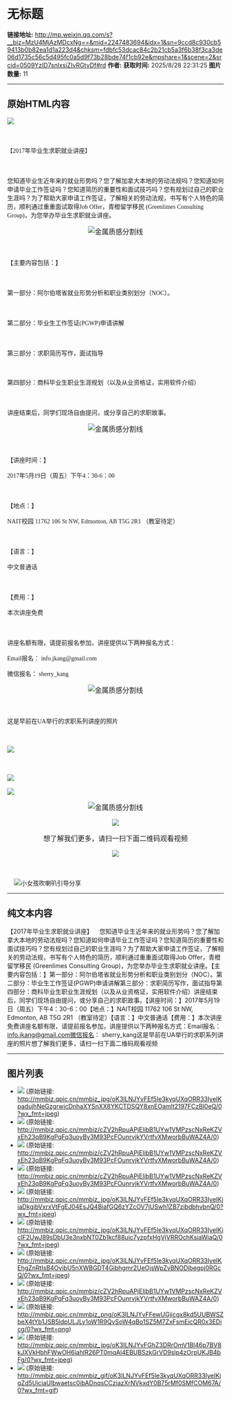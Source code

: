 # 无标题

**链接地址:** http://mp.weixin.qq.com/s?__biz=MzU4MjAzMDcxNg==&mid=2247483694&idx=1&sn=9ccd8c930cb59413b0b82ea1d1a223d4&chksm=fdbfc53dcac84c2b21cb5a3f6b38f3ca3de06d1735c56c5d495fc0a5d9f73b28bde74f1cb92e&mpshare=1&scene=2&srcid=0509YzID7snlxsiZIvRGtvDf#rd
**作者:** 
**获取时间:** 2025/8/28 22:31:25
**图片数量:** 11

---

## 原始HTML内容

<section data-role="outer" label="Powered by 135editor.com" style="font-family:微软雅黑;font-size:16px;"><p><img data-s="300,640" data-type="jpeg" data-src="http://mmbiz.qpic.cn/mmbiz_jpg/oK3ILNJYvFEf5Ie3kyqUXqORR33IyeIKpadujhNeGzgrwicDnhaXYSnXX8YKCTDSQY8xnEOamlt2197FCzBl0eQ/0?wx_fmt=jpeg" data-ratio="0.66640625" data-w="1280" src="./images/image_1.jpg"></p>&nbsp; &nbsp;<p style="white-space: normal;"><span style="font-size: 14px;"><span style="color: rgb(34, 34, 34); font-size: 12.8px; white-space: pre-wrap;">【</span>2017年毕业生求职就业讲座<span style="color: rgb(34, 34, 34); font-size: 12.8px;">】</span>&nbsp;&nbsp;&nbsp;&nbsp;</span></p><p style="white-space: normal;"><br></p><p style="white-space: normal;"><span style="font-size: 14px;">您知道毕业生近年来的就业形势吗？您了解加拿大本地的劳动法规吗？<span style="white-space: pre-wrap;">您知道如何申请毕业工作签证吗？您知道简历的重要性和面试技巧吗？</span>您有规划过自己的职业生涯吗？为了帮助大家申请工作签证，了解相关的劳动法规，书写有个人特色的简历，顺利通过重重面试取得Job Offer，青橙留学移民 (Greenlimes Consulting Group)，为您举办毕业生求职就业讲座。</span></p><section class="_135editor" data-tools="135编辑器" data-id="16401" style=" border-width: 0px; border-style: none; border-color: initial;  box-sizing: border-box; "><p style="text-align: center; white-space: normal;"><img data-ratio="0.01875" data-src="http://mmbiz.qpic.cn/mmbiz/cZV2hRpuAPjEIibB1UYw1VMPzscNxReKZVxEh23qB9KgPqFq3uoyBy3M93PcFOunrvjkYVrtfvXMworbBuWAZ4A/0" data-w="640" style="display: inline;" title="金属质感分割线" src="./images/image_2.jpg"></p></section><p style="white-space: normal;"><br></p><p style="white-space: normal;"><span style="font-size: 14px;">【主要内容包括：】</span></p><p style="white-space: normal;"><br></p><p style="white-space: normal;"><span style="font-size: 14px;">第一部分：阿尔伯塔省就业形势分析和职业类别划分（NOC）。</span></p><p style="white-space: normal;"><br></p><p style="white-space: normal;"><span style="font-size: 14px;">第二部分：毕业生工作签证(PGWP)申请讲解</span></p><p style="white-space: normal;"><br></p><p style="white-space: normal;"><span style="font-size: 14px;">第三部分：求职简历写作，面试指导</span></p><p style="white-space: normal;"><span style="font-size: 14px;"><br></span></p><p style="white-space: normal;"><span style="font-size: 14px;">第四部分：商科毕业生职业生涯规划（以及从业资格证，实用软件介绍）</span></p><p style="white-space: normal;"><br></p><p style="white-space: normal;"><span style="font-size: 14px;">讲座结束后，同学们现场自由提问，或分享自己的求职故事。</span></p><section class="_135editor" data-tools="135编辑器" data-id="16401" style="border-width: 0px; border-style: none; border-color: initial; box-sizing: border-box;"><p style="text-align: center; white-space: normal;"><img data-ratio="0.01875" data-src="http://mmbiz.qpic.cn/mmbiz/cZV2hRpuAPjEIibB1UYw1VMPzscNxReKZVxEh23qB9KgPqFq3uoyBy3M93PcFOunrvjkYVrtfvXMworbBuWAZ4A/0" data-w="640" style="display: inline;" title="金属质感分割线" src="./images/image_3.jpg"></p></section><p style="white-space: normal;"><br></p><p style="white-space: normal;"><span style="font-size: 14px;">【讲座时间：】</span></p><p style="white-space: normal;"><span style="font-size: 14px;">2017年5月19日（周五）下午4：30-6：00</span></p><p style="white-space: normal;"><br></p><p style="white-space: normal;"><span style="font-size: 14px;">【地点：】</span></p><p style="white-space: normal;"><span style="font-size: 14px;">NAIT校园 </span><span style="color: rgb(34, 34, 34); font-size: 14px;">11762 106 St NW, Edmonton, AB T5G 2R1 （教室待定）</span></p><p style="white-space: normal;"><br></p><p style="white-space: normal;"><span style="color: rgb(34, 34, 34); font-size: 14px;">【语言：】</span></p><p style="white-space: normal;"><span style="color: rgb(34, 34, 34); font-size: 14px;">中文普通话</span></p><p style="white-space: normal;"><br></p><p style="white-space: normal;"><span style="color: rgb(34, 34, 34); font-size: 14px;">【费用：】</span></p><p style="white-space: normal;"><span style="color: rgb(34, 34, 34); font-size: 14px;">本次讲座免费</span></p><p style="white-space: normal;"><br></p><p style="white-space: normal;"><span style="font-size: 14px;">讲座名额有限，请提前报名参加，讲座提供以下两种报名方式：</span></p><p style="white-space: normal;"><span style="font-size: 14px;">Email报名： info.jkang@gmail.com</span></p><p style="white-space: normal;"><span style="font-size: 14px;">微信报名： sherry_kang</span></p><section class="_135editor" data-tools="135编辑器" data-id="16401" style="border-width: 0px; border-style: none; border-color: initial; box-sizing: border-box;"><p style="text-align: center; white-space: normal;"><img data-ratio="0.01875" data-src="http://mmbiz.qpic.cn/mmbiz/cZV2hRpuAPjEIibB1UYw1VMPzscNxReKZVxEh23qB9KgPqFq3uoyBy3M93PcFOunrvjkYVrtfvXMworbBuWAZ4A/0" data-w="640" style="display: inline;" title="金属质感分割线" src="./images/image_4.jpg"></p></section><p style="white-space: normal;"><br></p><p style="white-space: normal;"><span style="font-size: 14px;">这是早前在UA举行的求职系列讲座的照片</span></p><p style="white-space: normal;"><span style="font-size: 14px;"><br></span></p><p style="white-space: normal;"><span style="font-size: 14px;"></span></p><p><img data-s="300,640" data-type="jpeg" data-src="http://mmbiz.qpic.cn/mmbiz_jpg/oK3ILNJYvFEf5Ie3kyqUXqORR33IyeIKjiaDkgibVxrxVtFgEJ04EsJQ4BiafGQ6zYZcOV7jUSwh1ZB7zibdbhvbnQ/0?wx_fmt=jpeg" data-ratio="0.66640625" data-w="1280" src="./images/image_5.jpg"></p><p><br></p><p><img data-s="300,640" data-type="jpeg" data-src="http://mmbiz.qpic.cn/mmbiz_jpg/oK3ILNJYvFEf5Ie3kyqUXqORR33IyeIKicIF2UwJ89sDbU3e3nxbNT0Zb1kcf88uic7yzpfxHgVjVRROchKsiaWiaQ/0?wx_fmt=jpeg" data-ratio="0.675" data-w="1280" src="./images/image_6.jpg"></p><p style="white-space: normal;"><span style="font-size: 14px;"></span></p><p><img data-s="300,640" data-type="jpeg" data-src="http://mmbiz.qpic.cn/mmbiz_jpg/oK3ILNJYvFEf5Ie3kyqUXqORR33IyeIKEhgZnRtIsB4OvibU5nXWBGDT4Gibhgmr2UeOjsWpZvBNODibegpj0RGcQ/0?wx_fmt=jpeg" data-ratio="0.6515625" data-w="1280" src="./images/image_7.jpg"></p><section class="_135editor" data-tools="135编辑器" data-id="86357" style="border-width: 0px; border-style: none; border-color: initial; box-sizing: border-box;"><section style="text-align:center;"><section class="_135editor" data-tools="135编辑器" data-id="16401" style=" border-width: 0px; border-style: none; border-color: initial;  box-sizing: border-box; "><p style="white-space: normal;"><img data-ratio="0.01875" data-src="http://mmbiz.qpic.cn/mmbiz/cZV2hRpuAPjEIibB1UYw1VMPzscNxReKZVxEh23qB9KgPqFq3uoyBy3M93PcFOunrvjkYVrtfvXMworbBuWAZ4A/0" data-w="640" style="display: inline;" title="金属质感分割线" src="./images/image_8.jpg"></p><p><img data-s="300,640" data-type="png" data-src="http://mmbiz.qpic.cn/mmbiz_png/oK3ILNJYvFFewUGjicgx8kd5UUBWSZbeX4tYb1JSB5ldpULJLy1oW1R9QvSoW4qBo1SZ5M7ZxFsmEicQR0x3EDicg/0?wx_fmt=png" data-ratio="2.0853333333333333" data-w="750" src="./images/image_9.jpg"></p><p style="white-space: normal;">想了解我们更多，请扫一扫下面二维码观看视频</p><p><img data-s="300,640" data-type="jpeg" data-src="http://mmbiz.qpic.cn/mmbiz_jpg/oK3ILNJYvFGhZ3DRrOmV1Bl46p7BV8kJXVkHbhFWwOH6iahIR26PT0mqAl4EBUBSzkGrVD9slp4zOrpUKJB4bFg/0?wx_fmt=jpeg" data-ratio="0.9851851851851852" data-w="135" src="./images/image_10.jpg"></p><p style="white-space: normal;"><br></p></section></section></section></section><p>&nbsp;&nbsp;&nbsp;&nbsp;<img data-ratio="0.49714285714285716" data-src="http://mmbiz.qpic.cn/mmbiz_gif/oK3ILNJYvFEf5Ie3kyqUXqORR33IyeIKjqZd5UiciaUlbwaetsc0ibADnqsCCziazXrNVkxdY0B75rMf0SMfCOM67A/0?wx_fmt=gif" data-type="gif" data-w="350" style="display: inline;" title="小女孩吹喇叭引导分享" src="./images/image_11.jpg">&nbsp;</p>

---

## 纯文本内容

【2017年毕业生求职就业讲座】    您知道毕业生近年来的就业形势吗？您了解加拿大本地的劳动法规吗？您知道如何申请毕业工作签证吗？您知道简历的重要性和面试技巧吗？您有规划过自己的职业生涯吗？为了帮助大家申请工作签证，了解相关的劳动法规，书写有个人特色的简历，顺利通过重重面试取得Job Offer，青橙留学移民 (Greenlimes Consulting Group)，为您举办毕业生求职就业讲座。【主要内容包括：】第一部分：阿尔伯塔省就业形势分析和职业类别划分（NOC）。第二部分：毕业生工作签证(PGWP)申请讲解第三部分：求职简历写作，面试指导第四部分：商科毕业生职业生涯规划（以及从业资格证，实用软件介绍）讲座结束后，同学们现场自由提问，或分享自己的求职故事。【讲座时间：】2017年5月19日（周五）下午4：30-6：00【地点：】NAIT校园 11762 106 St NW, Edmonton, AB T5G 2R1 （教室待定）【语言：】中文普通话【费用：】本次讲座免费讲座名额有限，请提前报名参加，讲座提供以下两种报名方式：Email报名： info.jkang@gmail.com微信报名： sherry_kang这是早前在UA举行的求职系列讲座的照片想了解我们更多，请扫一扫下面二维码观看视频

---

## 图片列表

- ![](./images/image_1.jpg) (原始链接: http://mmbiz.qpic.cn/mmbiz_jpg/oK3ILNJYvFEf5Ie3kyqUXqORR33IyeIKpadujhNeGzgrwicDnhaXYSnXX8YKCTDSQY8xnEOamlt2197FCzBl0eQ/0?wx_fmt=jpeg)
- ![](./images/image_2.jpg) (原始链接: http://mmbiz.qpic.cn/mmbiz/cZV2hRpuAPjEIibB1UYw1VMPzscNxReKZVxEh23qB9KgPqFq3uoyBy3M93PcFOunrvjkYVrtfvXMworbBuWAZ4A/0)
- ![](./images/image_3.jpg) (原始链接: http://mmbiz.qpic.cn/mmbiz/cZV2hRpuAPjEIibB1UYw1VMPzscNxReKZVxEh23qB9KgPqFq3uoyBy3M93PcFOunrvjkYVrtfvXMworbBuWAZ4A/0)
- ![](./images/image_4.jpg) (原始链接: http://mmbiz.qpic.cn/mmbiz/cZV2hRpuAPjEIibB1UYw1VMPzscNxReKZVxEh23qB9KgPqFq3uoyBy3M93PcFOunrvjkYVrtfvXMworbBuWAZ4A/0)
- ![](./images/image_5.jpg) (原始链接: http://mmbiz.qpic.cn/mmbiz_jpg/oK3ILNJYvFEf5Ie3kyqUXqORR33IyeIKjiaDkgibVxrxVtFgEJ04EsJQ4BiafGQ6zYZcOV7jUSwh1ZB7zibdbhvbnQ/0?wx_fmt=jpeg)
- ![](./images/image_6.jpg) (原始链接: http://mmbiz.qpic.cn/mmbiz_jpg/oK3ILNJYvFEf5Ie3kyqUXqORR33IyeIKicIF2UwJ89sDbU3e3nxbNT0Zb1kcf88uic7yzpfxHgVjVRROchKsiaWiaQ/0?wx_fmt=jpeg)
- ![](./images/image_7.jpg) (原始链接: http://mmbiz.qpic.cn/mmbiz_jpg/oK3ILNJYvFEf5Ie3kyqUXqORR33IyeIKEhgZnRtIsB4OvibU5nXWBGDT4Gibhgmr2UeOjsWpZvBNODibegpj0RGcQ/0?wx_fmt=jpeg)
- ![](./images/image_8.jpg) (原始链接: http://mmbiz.qpic.cn/mmbiz/cZV2hRpuAPjEIibB1UYw1VMPzscNxReKZVxEh23qB9KgPqFq3uoyBy3M93PcFOunrvjkYVrtfvXMworbBuWAZ4A/0)
- ![](./images/image_9.jpg) (原始链接: http://mmbiz.qpic.cn/mmbiz_png/oK3ILNJYvFFewUGjicgx8kd5UUBWSZbeX4tYb1JSB5ldpULJLy1oW1R9QvSoW4qBo1SZ5M7ZxFsmEicQR0x3EDicg/0?wx_fmt=png)
- ![](./images/image_10.jpg) (原始链接: http://mmbiz.qpic.cn/mmbiz_jpg/oK3ILNJYvFGhZ3DRrOmV1Bl46p7BV8kJXVkHbhFWwOH6iahIR26PT0mqAl4EBUBSzkGrVD9slp4zOrpUKJB4bFg/0?wx_fmt=jpeg)
- ![](./images/image_11.jpg) (原始链接: http://mmbiz.qpic.cn/mmbiz_gif/oK3ILNJYvFEf5Ie3kyqUXqORR33IyeIKjqZd5UiciaUlbwaetsc0ibADnqsCCziazXrNVkxdY0B75rMf0SMfCOM67A/0?wx_fmt=gif)
